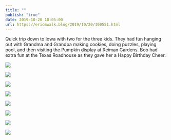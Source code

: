 ```yaml
---
title: ""
publish: "true"
date: 2019-10-20 10:05:00
url: https://ericmwalk.blog/2019/10/20/100551.html
---
```


Quick trip down to Iowa with two for the three kids. They had fun hanging out with Grandma and Grandpa making cookies, doing puzzles, playing pool, and then visiting the Pumpkin display at Reiman Gardens. Boo had extra fun at the Texas Roadhouse as they gave her a Happy Birthday Cheer.

![](https://ericmwalk.blog/uploads/2022/55b674b830.jpg)

![](https://ericmwalk.blog/uploads/2022/716bc9ddfe.jpg)

![](https://ericmwalk.blog/uploads/2022/b05a447ddd.jpg)

![](https://ericmwalk.blog/uploads/2022/fff60b9921.jpg)

![](https://ericmwalk.blog/uploads/2022/adaaece85f.jpg)

![](https://ericmwalk.blog/uploads/2022/51068c76ce.jpg)

![](https://ericmwalk.blog/uploads/2022/94b83024ce.jpg)

![](https://ericmwalk.blog/uploads/2022/5ea9ee5fde.jpg)